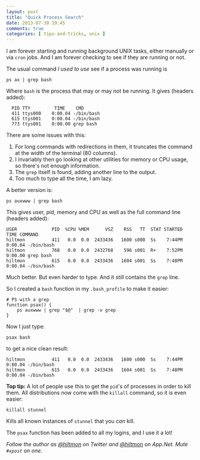 ```yaml
---
layout: post
title: "Quick Process Search"
date: 2013-07-30 19:45
comments: true
categories: [ tips-and-tricks, unix ]
---
```


I am forever starting and running background UNIX tasks, either manually or via `cron` jobs. And I am forever checking to see if they are running or not.

The usual command *I used to use* see if a process was running is 

	ps ax | grep bash
	
Where `bash` is the process that may or may not be running. It gives (headers added):

	  PID TTY         TIME    CMD
	  411 ttys000    0:00.04 -/bin/bash
	  615 ttys001    0:00.04 -/bin/bash
	  773 ttys001    0:00.00 grep bash

There are some issues with this:

1. For long commands with redirections in them, it truncates the command at the width of the terminal (80 columns).
2. I invariably then go looking at other utilities for memory or CPU usage, so there's not enough information.
2. The `grep` itself is found, adding another line to the output.
3. Too much to type all the time, I am lazy.

A better version is:

	ps auxwww | grep bash
	
This gives user, pid, memory and CPU as well as the full command line (headers added): 

	USER             PID  %CPU %MEM      VSZ    RSS   TT  STAT STARTED      TIME COMMAND
	hiltmon          411   0.0  0.0  2433436   1600 s000  Ss    7:44PM   0:00.04 -/bin/bash
	hiltmon          768   0.0  0.0  2432768    596 s001  R+    7:52PM   0:00.00 grep bash
	hiltmon          615   0.0  0.0  2433436   1604 s001  Ss    7:48PM   0:00.04 -/bin/bash

Much better. But even harder to type. And it *still* contains the `grep` line.

So I created a `bash` function in my `.bash_profile` to make it easier:

	# PS with a grep
	function psax() {
    	ps auxwww | grep "$@"  | grep -v grep
	}
	
Now I just type:

	psax bash
	
to get a nice clean result:

	hiltmon          411   0.0  0.0  2433436   1600 s000  Ss    7:44PM   0:00.04 -/bin/bash
	hiltmon          615   0.0  0.0  2433436   1604 s001  Ss    7:48PM   0:00.04 -/bin/bash
	
**Top tip:** A lot of people use this to get the `pid`'s of processes in order to kill them. All distributions now come with the `killall` command, so it is even easier:

	killall stunnel
	
Kills all known instances of `stunnel` that you *can* kill.

The `psax` function has been added to all my logins, and I use it a lot!

*Follow the author as [@hiltmon](http://twitter.com/hiltmon) on Twitter and [@hiltmon](http://alpha.app.net/hiltmon) on App.Net. Mute `#xpost` on one.*